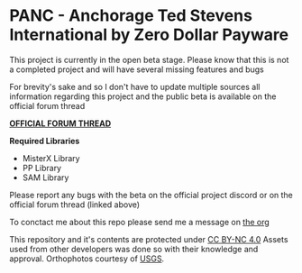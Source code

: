 # PANC - Anchorage Ted Stevens International by Zero Dollar Payware

This project is currently in the open beta stage. Please know that this is not a completed project and will have several missing features and bugs

For brevity's sake and so I don't have to update multiple sources all information regarding this project and the public beta is available on the official forum thread

**[OFFICIAL FORUM THREAD](---pending---)**

**Required Libraries**
* MisterX Library
* PP Library
* SAM Library

Please report any bugs with the beta on the official project discord or on the official forum thread (linked above)

To conctact me about this repo please send me a message on [the org](https://forums.x-plane.org/index.php?/profile/534962-stablesystem/)

This repository and it's contents are protected under [CC BY-NC 4.0](https://creativecommons.org/licenses/by-nc/4.0/)
Assets used from other developers was done so with their knowledge and approval. Orthophotos courtesy of [USGS](https://earthexplorer.usgs.gov/).

